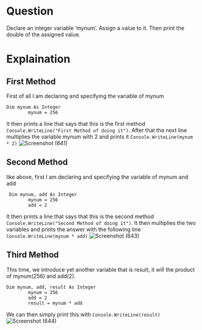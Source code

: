 # Question
Declare an integer variable ‘mynum’. Assign a value to it. Then print the double of the assigned value.
# Explaination
## First Method
First of all I am declaring and specifying the variable of mynum
```
Dim mynum As Integer
        mynum = 256
```
It then prints a line that says that this is the first method ```  Console.WriteLine("First Method of doing it") ```. After that the next line multiplies the variable mynum with 2 and prints it ``` Console.WriteLine(mynum * 2) ```
![Screenshot (641)](https://user-images.githubusercontent.com/79893903/130936191-e53076fa-5eee-43e3-a029-88685251bc95.png)
<br>
## Second Method
like above, first I am declaring and specifying the variable of mynum and add
```
 Dim mynum, add As Integer
        mynum = 256
        add = 2
```
It then prints a line that says that this is the second method ```  Console.WriteLine("Second Method of doing it") ```.
It then multiplies the two variables and prints the answer with the following line ``` Console.WriteLine(mynum * add) ```
![Screenshot (643)](https://user-images.githubusercontent.com/79893903/130937204-62257a27-2eb7-40fa-88c6-3bdd3ad2f856.png)
<br>
## Third Method
This time, we introduce yet another variable that is result, it will the product of mynum(256) and add(2).
```
Dim mynum, add, result As Integer
        mynum = 256
        add = 2
        result = mynum * add
```
We can then simply print this with ``` Console.WriteLine(result) ```
![Screenshot (644)](https://user-images.githubusercontent.com/79893903/130937782-3a4a03fd-ce24-411a-b617-9126382a91c0.png)
